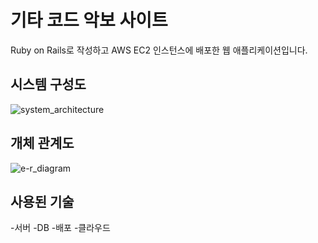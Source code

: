 # 기타 코드 악보 사이트
Ruby on Rails로 작성하고 AWS EC2 인스턴스에 배포한 웹 애플리케이션입니다.

## 시스템 구성도
![system_architecture](https://user-images.githubusercontent.com/101819709/222716782-4badd477-c0c9-4bab-a9cb-b9b726908831.png)

## 개체 관계도
![e-r_diagram](https://user-images.githubusercontent.com/101819709/222727853-0ccabd33-0c5d-416a-99d9-32e3d361ad94.png)

## 사용된 기술
-서버
-DB
-배포
-클라우드 
